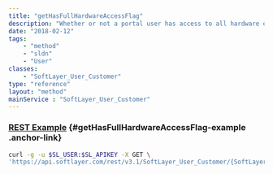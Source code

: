 ```yaml
---
title: "getHasFullHardwareAccessFlag"
description: "Whether or not a portal user has access to all hardware on their account."
date: "2018-02-12"
tags:
    - "method"
    - "sldn"
    - "User"
classes:
    - "SoftLayer_User_Customer"
type: "reference"
layout: "method"
mainService : "SoftLayer_User_Customer"
---
```


### [REST Example](#getHasFullHardwareAccessFlag-example) <a href="/article/rest/"><i class="fas fa-question"></i></a> {#getHasFullHardwareAccessFlag-example .anchor-link} 
```bash
curl -g -u $SL_USER:$SL_APIKEY -X GET \
'https://api.softlayer.com/rest/v3.1/SoftLayer_User_Customer/{SoftLayer_User_CustomerID}/getHasFullHardwareAccessFlag'
```
